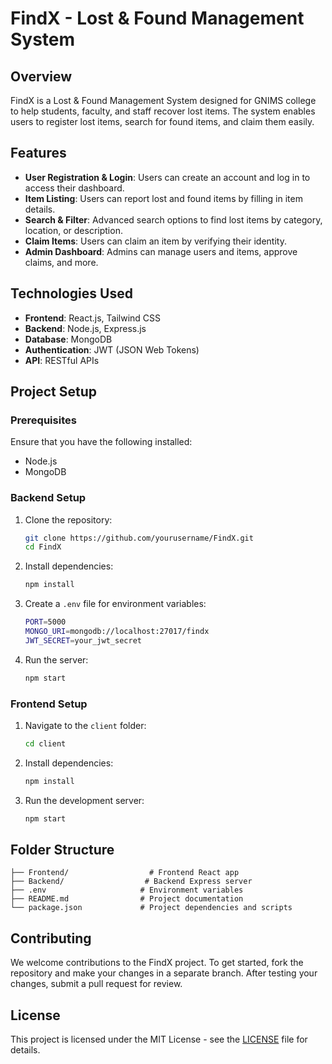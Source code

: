 
# FindX - Lost & Found Management System

## Overview
FindX is a Lost & Found Management System designed for GNIMS college to help students, faculty, and staff recover lost items. The system enables users to register lost items, search for found items, and claim them easily. 

## Features
- **User Registration & Login**: Users can create an account and log in to access their dashboard.
- **Item Listing**: Users can report lost and found items by filling in item details.
- **Search & Filter**: Advanced search options to find lost items by category, location, or description.
- **Claim Items**: Users can claim an item by verifying their identity.
- **Admin Dashboard**: Admins can manage users and items, approve claims, and more.

## Technologies Used
- **Frontend**: React.js, Tailwind CSS
- **Backend**: Node.js, Express.js
- **Database**: MongoDB
- **Authentication**: JWT (JSON Web Tokens)
- **API**: RESTful APIs

## Project Setup

### Prerequisites
Ensure that you have the following installed:
- Node.js
- MongoDB

### Backend Setup
1. Clone the repository:
    ```bash
    git clone https://github.com/yourusername/FindX.git
    cd FindX
    ```
2. Install dependencies:
    ```bash
    npm install
    ```
3. Create a `.env` file for environment variables:
    ```bash
    PORT=5000
    MONGO_URI=mongodb://localhost:27017/findx
    JWT_SECRET=your_jwt_secret
    ```
4. Run the server:
    ```bash
    npm start
    ```

### Frontend Setup
1. Navigate to the `client` folder:
    ```bash
    cd client
    ```
2. Install dependencies:
    ```bash
    npm install
    ```
3. Run the development server:
    ```bash
    npm start
    ```

## Folder Structure
```
├── Frontend/                  # Frontend React app
├── Backend/                  # Backend Express server
├── .env                     # Environment variables
├── README.md                # Project documentation
└── package.json             # Project dependencies and scripts
```

## Contributing
We welcome contributions to the FindX project. To get started, fork the repository and make your changes in a separate branch. After testing your changes, submit a pull request for review.

## License
This project is licensed under the MIT License - see the [LICENSE](LICENSE) file for details.
